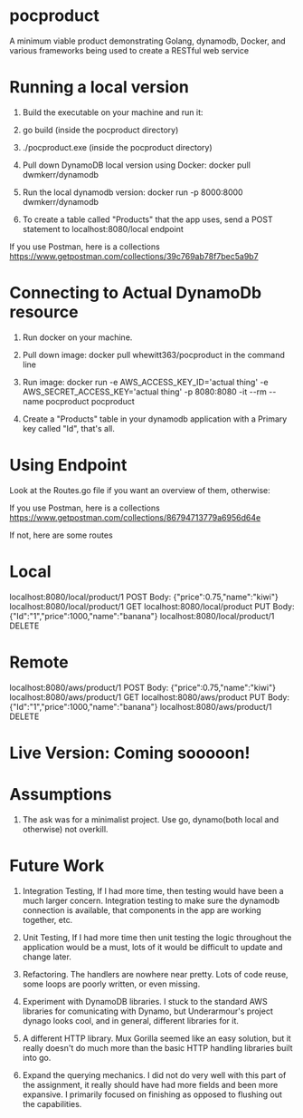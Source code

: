 # pocproduct

A minimum viable product demonstrating Golang, dynamodb, Docker, and various frameworks being used to create a RESTful web service

# Running a local version

1. Build the executable on your machine and run it: 
  1. go build (inside the pocproduct directory) 
  2. ./pocproduct.exe (inside the pocproduct directory) 

2. Pull down DynamoDB local version using Docker: docker pull dwmkerr/dynamodb

3. Run the local dynamodb version: docker run -p 8000:8000 dwmkerr/dynamodb

4. To create a table called "Products" that the app uses, send a POST statement to localhost:8080/local endpoint

If you use Postman, here is a collections https://www.getpostman.com/collections/39c769ab78f7bec5a9b7

# Connecting to Actual DynamoDb resource

1. Run docker on your machine.

2. Pull down image: docker pull whewitt363/pocproduct in the command line

3. Run image: docker run -e AWS_ACCESS_KEY_ID='actual thing' -e AWS_SECRET_ACCESS_KEY='actual thing' -p 8080:8080 -it --rm --name pocproduct pocproduct

4. Create a "Products" table in your dynamodb application with a Primary key called "Id", that's all.

# Using Endpoint

Look at the Routes.go file if you want an overview of them, otherwise: 

If you use Postman, here is a collections https://www.getpostman.com/collections/86794713779a6956d64e

If not, here are some routes

# Local
localhost:8080/local/product/1 POST
  Body: {"price":0.75,"name":"kiwi"}
localhost:8080/local/product/1 GET
localhost:8080/local/product PUT
  Body: {"Id":"1","price":1000,"name":"banana"}
localhost:8080/local/product/1 DELETE

# Remote
localhost:8080/aws/product/1 POST
  Body: {"price":0.75,"name":"kiwi"}
localhost:8080/aws/product/1 GET
localhost:8080/aws/product PUT
  Body: {"Id":"1","price":1000,"name":"banana"}
localhost:8080/aws/product/1 DELETE

# Live Version: Coming sooooon!

# Assumptions

1. The ask was for a minimalist project. Use go, dynamo(both local and otherwise) not overkill.

# Future Work

1. Integration Testing, If I had more time, then testing would have been a much larger concern. Integration testing to make sure the dynamodb connection is available, that components in the app are working together, etc. 

2. Unit Testing, If I had more time then unit testing the logic throughout the application would be a must, lots of it would be difficult to update and change later.

3. Refactoring. The handlers are nowhere near pretty. Lots of code reuse, some loops are poorly written, or even missing. 

4. Experiment with DynamoDB libraries. I stuck to the standard AWS libraries for comunicating with Dynamo, but Underarmour's project dynago looks cool, and in general, different libraries for it.

5. A different HTTP library. Mux Gorilla seemed like an easy solution, but it really doesn't do much more than the basic HTTP handling libraries built into go.

6. Expand the querying mechanics. I did not do very well with this part of the assignment, it really should have had more fields and been more expansive. I primarily focused on finishing as opposed to flushing out the capabilities.
